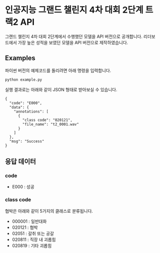 # 인공지능 그랜드 챌린지 4차 대회 2단계 트랙2 API

그랜드 챌린지 4차 대회 2단계에서 수행했던 모델을 API 버전으로 공개합니다. 리더보드에서 가장 높은 성적을 보였던 모델을 API 버전으로 제작하였습니다.



## Examples

파이썬 버전의 예제코드를 돌리려면 아래 명령을 입력합니다.

```bash
python example.py
```

실행 결과로는 아래와 같이 JSON 형태로 받아보실 수 있습니다.

```
{
  "code": "E000", 
  "data": {
    "annotations": [
      {
        "class code": "020121", 
        "file_name": "t2_0001.wav"
      }
    ]
  }, 
  "msg": "Success"
}
```



## 응답 데이터

### code

- E000 : 성공

### class code

협박은 아래와 같이 5가지의 클래스로 분류됩니다.

- 000001 : 일반대화
- 020121 : 협박
- 02051 : 갈취 또는 공갈
- 020811 : 직장 내 괴롭힘
- 020819 : 기타 괴롭힘

